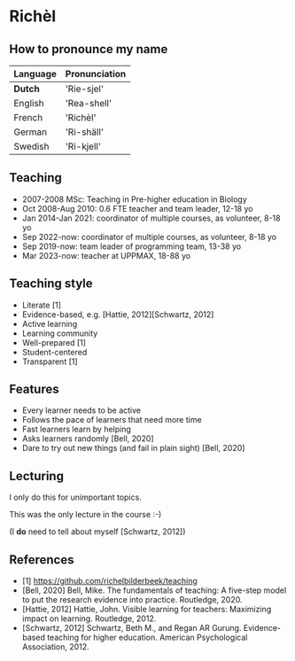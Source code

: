 # Richèl

## How to pronounce my name

| Language  | Pronunciation |
|-----------|----------------|
| **Dutch** | 'Rie-sjel'     |
| English   | 'Rea-shell'    |
| French    | 'Richèl'       |
| German    | 'Ri-shäll'     |
| Swedish   | 'Ri-kjell'     |

## Teaching

-   2007-2008 MSc: Teaching in Pre-higher education in Biology
-   Oct 2008-Aug 2010: 0.6 FTE teacher and team leader, 12-18 yo
-   Jan 2014-Jan 2021: coordinator of multiple courses, as volunteer, 8-18 yo
-   Sep 2022-now: coordinator of multiple courses, as volunteer, 8-18 yo
-   Sep 2019-now: team leader of programming team, 13-38 yo
-   Mar 2023-now: teacher at UPPMAX, 18-88 yo

## Teaching style

-   Literate [1]
-   Evidence-based, e.g. [Hattie, 2012][Schwartz, 2012]
-   Active learning
-   Learning community
-   Well-prepared [1]
-   Student-centered
-   Transparent [1]

## Features

-   Every learner needs to be active
-   Follows the pace of learners that need more time
-   Fast learners learn by helping
-   Asks learners randomly [Bell, 2020]
-   Dare to try out new things (and fail in plain sight) [Bell, 2020]

## Lecturing

I only do this for unimportant topics.

This was the only lecture in the course :-)

(I **do** need to tell about myself [Schwartz, 2012])

## References

 * [1] <https://github.com/richelbilderbeek/teaching>
 * [Bell, 2020] Bell, Mike. The fundamentals of teaching: A five-step model to put the research evidence into practice. Routledge, 2020.
 * [Hattie, 2012] Hattie, John. Visible learning for teachers: Maximizing impact on learning. Routledge, 2012.
 * [Schwartz, 2012] Schwartz, Beth M., and Regan AR Gurung. Evidence-based teaching for higher education. American Psychological Association, 2012.
